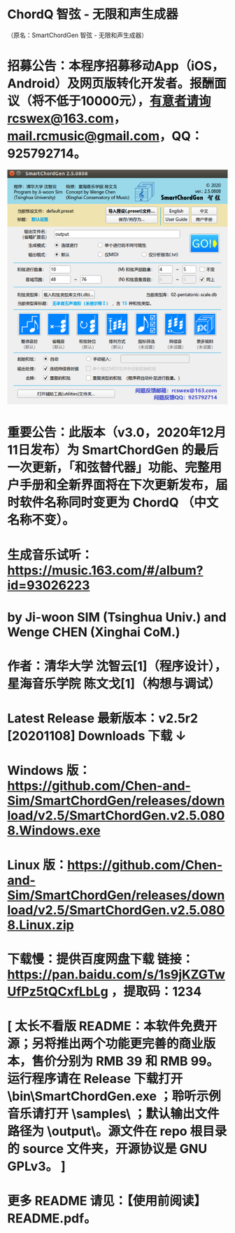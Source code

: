 # ChordQ 智弦 - 无限和声生成器
（原名：SmartChordGen 智弦 - 无限和声生成器）
# 招募公告：本程序招募移动App（iOS，Android）及网页版转化开发者。报酬面议（将不低于10000元），有意者请询rcswex@163.com，mail.rcmusic@gmail.com，QQ：925792714。
![Alt text](graphics/screenshots/SmartChordGen-main-screenshot.png)
# 重要公告：此版本（v3.0，2020年12月11日发布）为 SmartChordGen 的最后一次更新，「和弦替代器」功能、完整用户手册和全新界面将在下次更新发布，届时软件名称同时变更为 ChordQ （中文名称不变）。
# 生成音乐试听：https://music.163.com/#/album?id=93026223
# by Ji-woon SIM (Tsinghua Univ.) and Wenge CHEN (Xinghai CoM.)
# 作者：清华大学  沈智云[1]（程序设计），  星海音乐学院  陈文戈[1]（构想与调试）
# Latest Release 最新版本：v2.5r2 [20201108] Downloads 下载 ↓ 
# Windows 版： https://github.com/Chen-and-Sim/SmartChordGen/releases/download/v2.5/SmartChordGen.v2.5.0808.Windows.exe
# Linux 版：https://github.com/Chen-and-Sim/SmartChordGen/releases/download/v2.5/SmartChordGen.v2.5.0808.Linux.zip
# 下载慢：提供百度网盘下载 链接：https://pan.baidu.com/s/1s9jKZGTwUfPz5tQCxfLbLg ，提取码：1234
# [ 太长不看版 README：本软件免费开源；另将推出两个功能更完善的商业版本，售价分别为 RMB 39 和 RMB 99。运行程序请在 Release 下载打开 \bin\SmartChordGen.exe ；聆听示例音乐请打开 \samples\ ；默认输出文件路径为 \output\。源文件在 repo 根目录的 source 文件夹，开源协议是 GNU GPLv3。 ]
# 更多 README 请见：【使用前阅读】README.pdf。
